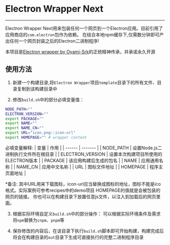 # Electron Wrapper Next
---

Electron Wrapper Next用来包装任何一个网页到一个Electron应用。目前引用了应用商店的`com.electron`包作为依赖。
在结合本地npm缓存下,仅需数分钟即可产出任何一个网页封装之后的Electron二进制程序!

本项目是[Electron wrapper by Oyami-Srk](https://github.com/shirodeb/electron-wrapper)的正统精神传承，并承诺永久开源

## 使用方法

1. 新建一个构建目录,将`Electron Wrapper`项目`template`目录下的所有文件、目录复制到该构建目录中

2. 修改`build.sh`中的部分必填变量值：

```bash
NODE_PATH=""
ELECTRON_VERSION=""
export PACKAGE=""
export NAME=""
export NAME_CN=""
export URL="icon.png::icon-url"
export HOMEPAGE="" # wrapper content
```

必填变量解释:
| 变量 | 作用 |
| ------ | ------- |
| NODE_PATH | 设置Node.js二进制执行文件所在根目录 |
| ELECTRON_VERSION | 设置本次构建项目所使用的ELECTRON版本 |
| PACKAGE | 该应用构建后生成的包名 |
| NAME | 应用通用名称 |
| NAME_CN | 应用中文名称 |
| URL | 图标文件地址 |
| HOMEPAGE | 程序主页面地址 |

*备注:
 其中URL用来下载图标，icon-url应当替换成图标的地址，图标不能是ico格式。实际案例可参考recipes中的demo项目
 HOMEPAGE的值就是会被包装的网页的链接。
 你也可以在构建目录下放置任意js文件，以注入到加载后的网页里面。

3. 根据实际环境自定义`build.sh`中的部分操作：
可以根据实际环境条件及需求将`npm`替换为`cnpm`、`pnpm`等

4. 保存修改的内容后，在该目录下执行`build.sh`脚本即可开始构建，构建完成后将会在构建目录的`out`目录下生成可直接执行的完整二进制程序目录

